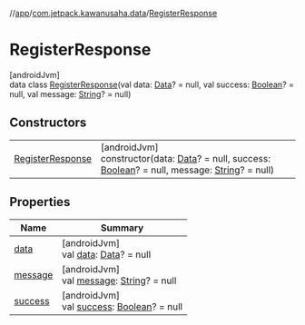 //[app](../../../index.md)/[com.jetpack.kawanusaha.data](../index.md)/[RegisterResponse](index.md)

# RegisterResponse

[androidJvm]\
data class [RegisterResponse](index.md)(val data: [Data](../-data/index.md)? = null, val success: [Boolean](https://kotlinlang.org/api/latest/jvm/stdlib/kotlin/-boolean/index.html)? = null, val message: [String](https://kotlinlang.org/api/latest/jvm/stdlib/kotlin/-string/index.html)? = null)

## Constructors

| | |
|---|---|
| [RegisterResponse](-register-response.md) | [androidJvm]<br>constructor(data: [Data](../-data/index.md)? = null, success: [Boolean](https://kotlinlang.org/api/latest/jvm/stdlib/kotlin/-boolean/index.html)? = null, message: [String](https://kotlinlang.org/api/latest/jvm/stdlib/kotlin/-string/index.html)? = null) |

## Properties

| Name | Summary |
|---|---|
| [data](data.md) | [androidJvm]<br>val [data](data.md): [Data](../-data/index.md)? = null |
| [message](message.md) | [androidJvm]<br>val [message](message.md): [String](https://kotlinlang.org/api/latest/jvm/stdlib/kotlin/-string/index.html)? = null |
| [success](success.md) | [androidJvm]<br>val [success](success.md): [Boolean](https://kotlinlang.org/api/latest/jvm/stdlib/kotlin/-boolean/index.html)? = null |
